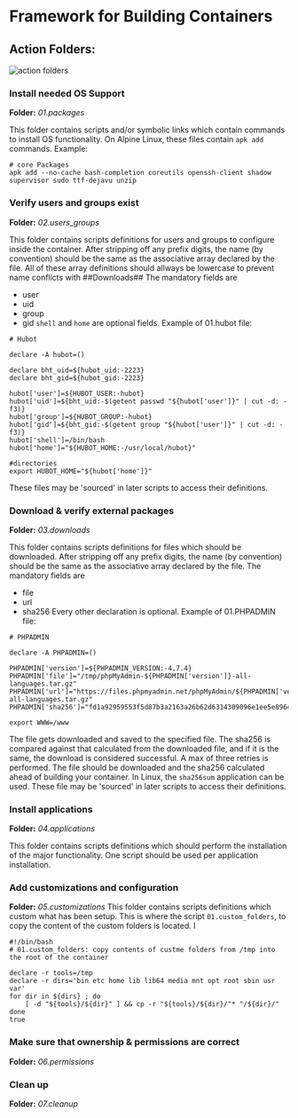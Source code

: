 # Framework for Building Containers

## Action Folders:

![action folders](https://github.com/ballab1/container_build_framework/blob/dev/refactor/docs/action_folders.png) 

### Install needed OS Support
**Folder:** _01.packages_

This folder contains scripts and/or symbolic links which contain commands to install OS functionality. On Alpine Linux, these files contain `apk add` commands. Example:
```
# core Packages
apk add --no-cache bash-completion coreutils openssh-client shadow supervisor sudo ttf-dejavu unzip 
```


### Verify users and groups exist
**Folder:** _02.users_groups_

This folder contains scripts definitions for users and groups to configure inside the container. After stripping off any prefix digits, the name (by convention) should be the same as the associative array declared by the file.
All of these array definitions should allways be lowercase to prevent name conflicts with ##Downloads## The mandatory fields are
- user
- uid
- group
- gid
`shell` and `home` are optional fields. 
Example of 01.hubot file:
```
# Hubot

declare -A hubot=()

declare bht_uid=${hubot_uid:-2223}
declare bht_gid=${hubot_gid:-2223}

hubot['user']=${HUBOT_USER:-hubot}
hubot['uid']=${bht_uid:-$(getent passwd "${hubot['user']}" | cut -d: -f3)}
hubot['group']=${HUBOT_GROUP:-hubot}
hubot['gid']=${bht_gid:-$(getent group "${hubot['user']}" | cut -d: -f3)}
hubot['shell']=/bin/bash
hubot['home']="${HUBOT_HOME:-/usr/local/hubot}"

#directories
export HUBOT_HOME="${hubot['home']}" 
```
These files may be 'sourced' in later scripts to access their definitions.


### Download & verify external packages
**Folder:** _03.downloads_

This folder contains scripts definitions for files which should be downloaded. After stripping off any prefix digits, the name (by convention) should be the same as the associative array declared by the file.
The mandatory fields are
- file
- url
- sha256
Every other declaration is optional. 
Example of 01.PHPADMIN file:

```
# PHPADMIN

declare -A PHPADMIN=()

PHPADMIN['version']=${PHPADMIN_VERSION:-4.7.4}
PHPADMIN['file']="/tmp/phpMyAdmin-${PHPADMIN['version']}-all-languages.tar.gz"
PHPADMIN['url']="https://files.phpmyadmin.net/phpMyAdmin/${PHPADMIN['version']}/phpMyAdmin-${PHPADMIN['version']}-all-languages.tar.gz"
PHPADMIN['sha256']="fd1a92959553f5d87b3a2163a26b62d6314309096e1ee5e89646050457430fd2"

export WWW=/www  
```
The file gets downloaded and saved to the specified file. The sha256 is compared against that calculated from the downloaded file, and if it is the same, the download is considered successful. A max of three retries is performed.
The file should be downloaded and the sha256 calculated ahead of building your container. In Linux, the `sha256sum` application can be used.
These file may be 'sourced' in later scripts to access their definitions.


### Install applications
**Folder:** _04.applications_

This folder contains scripts definitions which should perform the installation of the major functionality. One script should be used per application installation.

### Add customizations and configuration
**Folder:** _05.customizations_
This folder contains scripts definitions which custom what has been setup. This is where the script `01.custom_folders`, to copy the content of the custom folders is located. I
```
#!/bin/bash
# 01.custom_folders: copy contents of custme folders from /tmp into the root of the container

declare -r tools=/tmp
declare -r dirs='bin etc home lib lib64 media mnt opt root sbin usr var'
for dir in ${dirs} ; do
    [ -d "${tools}/${dir}" ] && cp -r "${tools}/${dir}/"* "/${dir}/"
done
true 
```

### Make sure that ownership & permissions are correct
**Folder:** _06.permissions_



### Clean up 
**Folder:** _07.cleanup_
